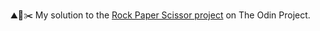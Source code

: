 ⛰📄✂️ 
My solution to the [Rock Paper Scissor project](https://www.theodinproject.com/courses/web-development-101/lessons/rock-paper-scissors) on The Odin Project.
